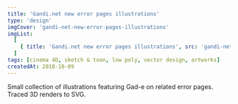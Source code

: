 ```yaml
---
title: 'Gandi.net new error pages illustrations'
type: 'design'
imgCover: 'gandi-net-new-error-pages-illustrations'
imgList:
  [
    { title: 'Gandi.net new error pages illustrations', src: 'gandi-net-new-error-pages-illustrations_1' },
  ]
tags: [cinema 4D, sketch & toon, low poly, vector design, artworks]
createdAt: 2018-10-09
---
```


Small collection of illustrations featuring Gad-e on related error pages. Traced 3D renders to SVG.
<!--more-->